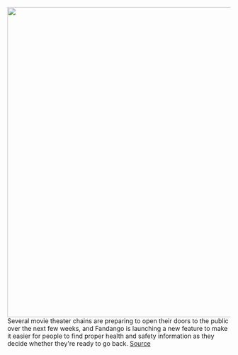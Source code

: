 <img src='https://cdn.vox-cdn.com/thumbor/d6OswgEToIVUgILOb5fzcyc8XEQ=/0x14:374x306/1200x800/filters:focal(153x145:211x203)/cdn.vox-cdn.com/uploads/chorus_image/image/66970696/image002__2_.0.png' width='700px' /><br/>
Several movie theater chains are preparing to open their doors to the public over the next few weeks, and Fandango is launching a new feature to make it easier for people to find proper health and safety information as they decide whether they're ready to go back.
<a href='https://www.theverge.com/2020/6/23/21300275/fandango-health-safety-policy-theater-reopening-tenet-mulan-covid19-app'> Source <a/>
